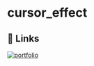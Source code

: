 # cursor_effect

## 🔗 Links
[![portfolio](https://img.shields.io/badge/website-000000?style=for-the-badge&logo=About.me&logoColor=white)](https://kevit-vishal-parmar.github.io/cursor_effect/)
